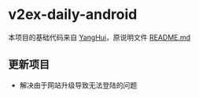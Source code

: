 # v2ex-daily-android
本项目的基础代码来自 [YangHui](https://github.com/kyze8439690/v2ex-daily-android)，原说明文件 [README.md](README.old.md)

## 更新项目
* 解决由于网站升级导致无法登陆的问题
